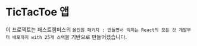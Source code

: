 # TicTacToe 앱

이 프로젝트는 패스트캠퍼스의 `올인원 패키지 : 만들면서 익히는 React의 모든 것 개발부터 배포까지 with 25개 스택`을 기반으로 만들어졌습니다.

